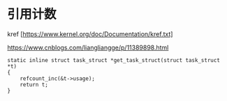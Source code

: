 # 引用计数

kref [https://www.kernel.org/doc/Documentation/kref.txt]


https://www.cnblogs.com/liangliangge/p/11389898.html




```
static inline struct task_struct *get_task_struct(struct task_struct *t)
{
	refcount_inc(&t->usage);
	return t;
}
```

